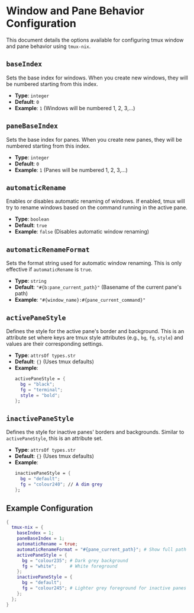 # Window and Pane Behavior Configuration

This document details the options available for configuring tmux window and pane behavior using `tmux-nix`.

## `baseIndex`

Sets the base index for windows. When you create new windows, they will be numbered starting from this index.

-   **Type**: `integer`
-   **Default**: `0`
-   **Example**: `1` (Windows will be numbered 1, 2, 3,...)

## `paneBaseIndex`

Sets the base index for panes. When you create new panes, they will be numbered starting from this index.

-   **Type**: `integer`
-   **Default**: `0`
-   **Example**: `1` (Panes will be numbered 1, 2, 3,...)

## `automaticRename`

Enables or disables automatic renaming of windows. If enabled, tmux will try to rename windows based on the command running in the active pane.

-   **Type**: `boolean`
-   **Default**: `true`
-   **Example**: `false` (Disables automatic window renaming)

## `automaticRenameFormat`

Sets the format string used for automatic window renaming. This is only effective if `automaticRename` is `true`.

-   **Type**: `string`
-   **Default**: `"#{b:pane_current_path}"` (Basename of the current pane's path)
-   **Example**: `"#{window_name}:#{pane_current_command}"`

## `activePaneStyle`

Defines the style for the active pane's border and background. This is an attribute set where keys are tmux style attributes (e.g., `bg`, `fg`, `style`) and values are their corresponding settings.

-   **Type**: `attrsOf types.str`
-   **Default**: `{}` (Uses tmux defaults)
-   **Example**:
    ```nix
    activePaneStyle = {
      bg = "black";
      fg = "terminal";
      style = "bold";
    };
    ```

## `inactivePaneStyle`

Defines the style for inactive panes' borders and backgrounds. Similar to `activePaneStyle`, this is an attribute set.

-   **Type**: `attrsOf types.str`
-   **Default**: `{}` (Uses tmux defaults)
-   **Example**:
    ```nix
    inactivePaneStyle = {
      bg = "default";
      fg = "colour240"; // A dim grey
    };
    ```

## Example Configuration

```nix
{
  tmux-nix = {
    baseIndex = 1;
    paneBaseIndex = 1;
    automaticRename = true;
    automaticRenameFormat = "#{pane_current_path}"; # Show full path
    activePaneStyle = {
      bg = "colour235"; # Dark grey background
      fg = "white";     # White foreground
    };
    inactivePaneStyle = {
      bg = "default";
      fg = "colour245"; # Lighter grey foreground for inactive panes
    };
  };
}
```
